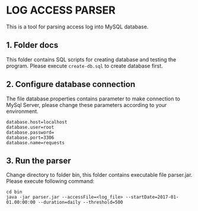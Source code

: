 # LOG ACCESS PARSER
This is a tool for parsing access log into MySQL database.

## 1. Folder docs
This folder contains SQL scripts for creating database and testing the program. Please execute `create-db.sql` to create database first.

## 2. Configure database connection
The file database.properties contains parameter to make connection to MySql Server, please change these parameters according to your environment.
    
    database.host=localhost
    database.user=root
    database.password=
    database.port=3306
    database.name=requests

## 3. Run the parser
Change directory to folder bin, this folder contains executable file parser.jar. Please execute following command:
    
    cd bin
    java -jar parser.jar --accessFile=<log_file> --startDate=2017-01-01.00:00:00 --duration=daily --threshold=500
